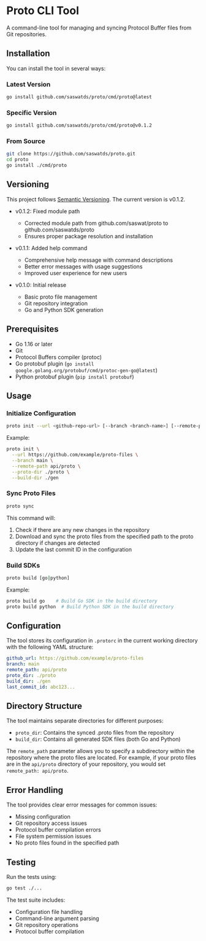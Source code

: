 # Proto CLI Tool

A command-line tool for managing and syncing Protocol Buffer files from Git repositories.

## Installation

You can install the tool in several ways:

### Latest Version
```bash
go install github.com/saswatds/proto/cmd/proto@latest
```

### Specific Version
```bash
go install github.com/saswatds/proto/cmd/proto@v0.1.2
```

### From Source
```bash
git clone https://github.com/saswatds/proto.git
cd proto
go install ./cmd/proto
```

## Versioning

This project follows [Semantic Versioning](https://semver.org/). The current version is v0.1.2.

- v0.1.2: Fixed module path
  - Corrected module path from github.com/saswat/proto to github.com/saswatds/proto
  - Ensures proper package resolution and installation

- v0.1.1: Added help command
  - Comprehensive help message with command descriptions
  - Better error messages with usage suggestions
  - Improved user experience for new users

- v0.1.0: Initial release
  - Basic proto file management
  - Git repository integration
  - Go and Python SDK generation

## Prerequisites

- Go 1.16 or later
- Git
- Protocol Buffers compiler (protoc)
- Go protobuf plugin (`go install google.golang.org/protobuf/cmd/protoc-gen-go@latest`)
- Python protobuf plugin (`pip install protobuf`)

## Usage

### Initialize Configuration

```bash
proto init --url <github-repo-url> [--branch <branch-name>] [--remote-path <path>] [--proto-dir <proto-dir>] [--build-dir <build-dir>]
```

Example:
```bash
proto init \
  --url https://github.com/example/proto-files \
  --branch main \
  --remote-path api/proto \
  --proto-dir ./proto \
  --build-dir ./gen
```

### Sync Proto Files

```bash
proto sync
```

This command will:
1. Check if there are any new changes in the repository
2. Download and sync the proto files from the specified path to the proto directory if changes are detected
3. Update the last commit ID in the configuration

### Build SDKs

```bash
proto build [go|python]
```

Example:
```bash
proto build go    # Build Go SDK in the build directory
proto build python  # Build Python SDK in the build directory
```

## Configuration

The tool stores its configuration in `.protorc` in the current working directory with the following YAML structure:

```yaml
github_url: https://github.com/example/proto-files
branch: main
remote_path: api/proto
proto_dir: ./proto
build_dir: ./gen
last_commit_id: abc123...
```

## Directory Structure

The tool maintains separate directories for different purposes:
- `proto_dir`: Contains the synced .proto files from the repository
- `build_dir`: Contains all generated SDK files (both Go and Python)

The `remote_path` parameter allows you to specify a subdirectory within the repository where the proto files are located. For example, if your proto files are in the `api/proto` directory of your repository, you would set `remote_path: api/proto`.

## Error Handling

The tool provides clear error messages for common issues:
- Missing configuration
- Git repository access issues
- Protocol buffer compilation errors
- File system permission issues
- No proto files found in the specified path

## Testing

Run the tests using:

```bash
go test ./...
```

The test suite includes:
- Configuration file handling
- Command-line argument parsing
- Git repository operations
- Protocol buffer compilation